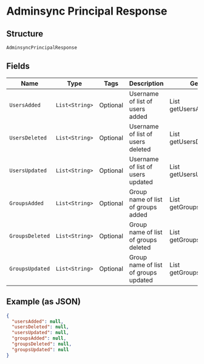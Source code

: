 
# Adminsync Principal Response

## Structure

`AdminsyncPrincipalResponse`

## Fields

| Name | Type | Tags | Description | Getter | Setter |
|  --- | --- | --- | --- | --- | --- |
| `UsersAdded` | `List<String>` | Optional | Username of list of users added | List<String> getUsersAdded() | setUsersAdded(List<String> usersAdded) |
| `UsersDeleted` | `List<String>` | Optional | Username of list of users deleted | List<String> getUsersDeleted() | setUsersDeleted(List<String> usersDeleted) |
| `UsersUpdated` | `List<String>` | Optional | Username of list of users updated | List<String> getUsersUpdated() | setUsersUpdated(List<String> usersUpdated) |
| `GroupsAdded` | `List<String>` | Optional | Group name of list of groups added | List<String> getGroupsAdded() | setGroupsAdded(List<String> groupsAdded) |
| `GroupsDeleted` | `List<String>` | Optional | Group name of list of groups deleted | List<String> getGroupsDeleted() | setGroupsDeleted(List<String> groupsDeleted) |
| `GroupsUpdated` | `List<String>` | Optional | Group name of list of groups updated | List<String> getGroupsUpdated() | setGroupsUpdated(List<String> groupsUpdated) |

## Example (as JSON)

```json
{
  "usersAdded": null,
  "usersDeleted": null,
  "usersUpdated": null,
  "groupsAdded": null,
  "groupsDeleted": null,
  "groupsUpdated": null
}
```

